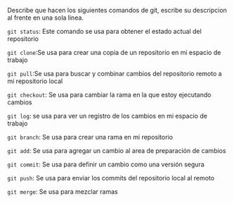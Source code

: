 Describe que hacen los siguientes comandos de git, escribe su descripcion al frente en una sola linea.

`git status`: Este comando se usa para obtener el estado actual del repositorio

`git clone`:Se usa para crear una copia de un repositorio en mi espacio de trabajo


`git pull`:Se usa para buscar y combinar cambios del repositorio remoto a mi repositorio local

`git checkout`: Se usa para cambiar la rama en la que estoy ejecutando cambios

`git log`: se usa para ver un registro de los cambios en mi espacio de trabajo

`git branch`: Se usa para crear una rama en mi repositorio

`git add`: Se usa para agregar un cambio al area de preparación de cambios

`git commit`: Se usa para definir un cambio como una versión segura

`git push`: Se usa para enviar los commits del repositorio local al remoto

`git merge`: Se usa para mezclar ramas

